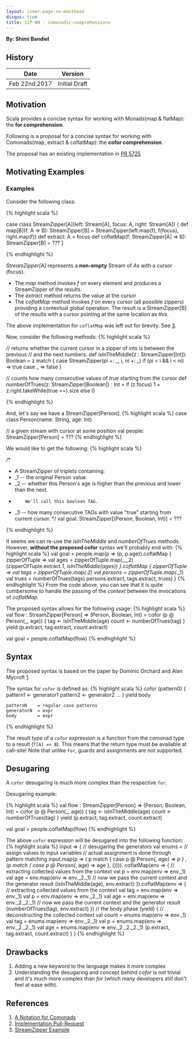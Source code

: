 ```yaml
---
layout: inner-page-no-masthead
disqus: true
title: SIP-NN - comonadic-comprehensions
---
```


**By: Shimi Bandiel**

## History

| Date          | Version       |
|---------------|---------------|
| Feb 22nd 2017 | Initial Draft |

## Motivation

Scala provides a concise syntax for working with Monads(map & flatMap):
the <b>for comprehension</b>.

Following is a proposal for a concise syntax for working with Comonads(map, extract & coflatMap):
the <b>cofor comprehension</b>.

The proposal has an existing implementation in <a href="https://github.com/scala/scala/pull/5725">PR 5725</a>

## Motivating Examples

### Examples

Consider the following class:

{% highlight scala %}

case class StreamZipper[A](left: Stream[A], focus: A, right: Stream[A]) {
  def map[B](f: A => B): StreamZipper[B] =
    StreamZipper(left.map(f), f(focus), right.map(f))
  def extract: A =
	focus
  def coflatMap(f: StreamZipper[A] => B): StreamZipper[B] =
	???
}

{% endhighlight %}

<i>StreamZipper[A]</i> represents a <b>non-empty</b> Stream of <i>A</i>s with a cursor (focus).

<ul>
<li>The <i>map</i> method invokes <i>f</i> on every element and produces a StreamZipper of
the results.</li>
<li>The <i>extract</i> method returns the value at the cursor</li>
<li>The <i>coflatMap</i> method invokes <i>f</i> on every cursor (all possible zippers) providing a contextual global operation.
The result is a StreamZipper[B] of the results with a cursor pointing at the same location as <i>this</i>.
</li>
</ul>

The above implementation for `coflatMap` was left out for brevity. See [3].

Now, consider the following methods:
{% highlight scala %}

  // returns whether the current cursor in a zipper of ints is between the previous
  // and the next numbers.
  def isInTheMiddle(z : StreamZipper[Int]): Boolean =
    z match {
      case StreamZipper(pi +: _, i, ni +: _) if (pi < i && i < ni) => true
      case _ => false
    }  

  // counts how many consecutive values of <i>true</i> starting from the cursor
  def numberOfTrues(z: StreamZipper[Boolean]) : Int  =
    if (z.focus) 1 + z.right.takeWhile(true ==).size else 0

{% endhighlight %}

And, let's say we have a StreamZipper[Person]:
{% highlight scala %}
  case class Person(name: String, age: Int)

  // a given stream with cursor at some position
  val people: StreamZipper[Person] = ???
{% endhighlight %}

We would like to get the following:
{% highlight scala %}

  /*
  * A StreamZipper of triplets containing:
  *  _1 -- the original Person value.
  *  _2 -- whether this Person's age is higher than the previous and lower than the next.
  *         We'll call this boolean TAG.
  *  _3 -- how many consecutive TAGs with value "true" starting from current cursor.
  */
	val goal: StreamZipper[(Person, Boolean, Int)] = ???

{% endhighlight %}

It seems we can re-use the <i>isInTheMiddle</i> and <i>numberOfTrues</i> methods.
However, <b>without the proposed cofor</b> syntax we'll probably end with:
{% highlight scala %}
   val goal = people.map(p => (p, p.age)).coflatMap { zipperOfTuple =>
		val ages = zipperOfTuple.map(_._2)
		(zipperOfTuple.extract._1, isInTheMiddle(ages))
   }.coflatMap { zipperOfTuple =>
		val tags = zipperOfTuple.map(_._2)
		val persons = zipperOfTuple.map(_._1)
		val trues = numberOfTrues(tags)
		persons.extract, tags.extract, trues)
   }
{% endhighlight %}
From the code above, you can see that it is quite cumbersome to handle the passing of
the <i>context</i> between the invocations of <i>coflatMap</i>.

The proposed syntax allows for the following usage:
{% highlight scala %}
  val flow : StreamZipper[Person] => (Person, Boolean, Int) =
    cofor (p @ Person(_, age)) {
      tag <- isInTheMiddle(age)
      count <- numberOfTrues(tag)
    } yield (p.extract, tag.extract, count.extract)

  val goal = people.coflatMap(flow)
{% endhighlight %}


## Syntax

The proposed syntax is based on the paper by Dominic Orchard and Alan Mycroft [1].

The syntax for `cofor` is defined as:
{% highlight scala %}
	cofor (pattern0) {
		pattern1 <- generator1
		pattern2 <- generator2
		...
	} yield body

	patternN    = regular case patterns
	generatorN  = expr
	body        = expr

{% endhighlight %}

The result type of a `cofor` expression is a function from the comonad type to
a result (`T[A] => B`).
This means that the return type must be available at call-site!
Note that unlike `for`, guards and assignments are not supported.

## Desugaring

A `cofor` desugaring is much more complex than the respective `for`.

Desugaring example:

{% highlight scala %}
  val flow : StreamZipper[Person] => (Person, Boolean, Int) =
    cofor (p @ Person(_, age)) {
      tag <- isInTheMiddle(age)
      count <- numberOfTrues(tag)
    } yield (p.extract, tag.extract, count.extract)

  val goal = people.coflatMap(flow)
{% endhighlight %}

The above `cofor` expression will be desugared into the following function:
{% highlight scala %}
	input => {
	  // desugaring the generators
	  val enums =
		// assign values to input variables
		// actual assignment is done through pattern matching
		input.map(p => (
			p match {
				case p @ Person(_, age) => p
			}
			, (p match {
				case p @ Person(_, age) => age
			}, ()))).
		coflatMap(env => {
			// extracting collected values from the context
			val p = env.map(env => env._1)
			val age = env.map(env => env._2._1)
			// now we pass the current context and the generator result
			(isInTheMiddle(age), env.extract)
		}).coflatMap(env => {
			// extracting collected values from the context
			val tag = env.map(env => env._1)
			val p = env.map(env => env._2._1)
			val age = env.map(env => env._2._2._1)
			// now we pass the current context and the generator result
			(numberOfTrues(tag), env.extract)
		})
		// the body phase (yield)
		{
			// deconstructing the collected context
			val count = enums.map(env => env._1)
			val tag = enums.map(env => env._2._1)
			val p = enums.map(env => env._2._2._1)
			val age = enums.map(env => env._2._2._2._1)
			(p.extract, tag.extract, count.extract)
		}
	}
{% endhighlight %}

## Drawbacks

<ol>
<li>Adding a new keyword to the language makes it more complex</li>
<li>Understanding the desugaring and concept behind <i>cofor</i> is not
trivial and it's much more complex than <i>for</i> (which many developers still
don't feel at ease with).</li>
</ol>


## References

1. [A Notation for Comonads][1]
2. [Implementation Pull-Request][2]
3. [StreamZipper Example][3]

[1]: https://www.cl.cam.ac.uk/~dao29/publ/codo-notation-orchard-ifl12.pdf "codo-notation"
[2]: https://github.com/scala/scala/pull/5725
[3]: https://github.com/shimib/scala/blob/5e257cd4b371769deafba2be1ae3932d772ca67d/test/files/neg/cofor.scala
